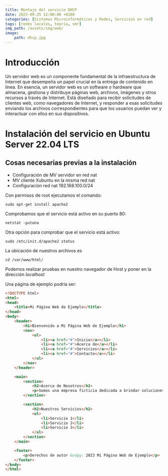 ```yaml
---
title: Montaje del servicio DHCP
date: 2023-09-25 12:00:00 +0100
categories: [Sistemas Microinformáticos y Redes, Servicios en red]
tags: [redes locales, teoría, smr]
img_path: /assets/img/web/
image: 
    path: dhcp.jpg
---
```


# Introducción
Un servidor web es un componente fundamental de la infraestructura de Internet que desempeña un papel crucial en la entrega de contenido en línea. En esencia, un servidor web es un software o hardware que almacena, gestiona y distribuye páginas web, archivos, imágenes y otros recursos a través de Internet. Está diseñado para recibir solicitudes de clientes web, como navegadores de Internet, y responder a esas solicitudes enviando los archivos correspondientes para que los usuarios puedan ver y interactuar con ellos en sus dispositivos.

# Instalación del servicio en Ubuntu Server 22.04 LTS

## Cosas necesarias previas a la instalación
- Configuración de MV servidor en red nat
- MV cliente Xubuntu en la misma red nat
- Configuración red nat 192.168.100.0/24

Con permisos de root ejecutamos el comando:

```console
sudo apt-get install apache2
```

Comprobamos que el servicio está activo en su puerto 80:

```console
netstat -putona
```

Otra opción para comprobar que el servicio está activo:

```console
sudo /etc/init.d/apache2 status
```

La ubicación de nuestros archivos es
```
cd /var/www/html/
```

Podemos realizar pruebas en nuestro navegador de Host y poner en la dirección _localhost_

Una página de ejemplo podría ser:
```html
<!DOCTYPE html>
<html>
<head>
    <title>Mi Página Web de Ejemplo</title>
</head>
<body>
    <header>
        <h1>Bienvenido a Mi Página Web de Ejemplo</h1>
        <nav>
            <ul>
                <li><a href="#">Inicio</a></li>
                <li><a href="#">Acerca de</a></li>
                <li><a href="#">Servicios</a></li>
                <li><a href="#">Contacto</a></li>
            </ul>
        </nav>
    </header>

    <main>
        <section>
            <h2>Acerca de Nosotros</h2>
            <p>Somos una empresa ficticia dedicada a brindar soluciones imaginarias.</p>
        </section>

        <section>
            <h2>Nuestros Servicios</h2>
            <ul>
                <li>Servicio 1</li>
                <li>Servicio 2</li>
                <li>Servicio 3</li>
            </ul>
        </section>
    </main>

    <footer>
        <p>Derechos de autor &copy; 2023 Mi Página Web de Ejemplo</p>
    </footer>
</body>
</html>
```